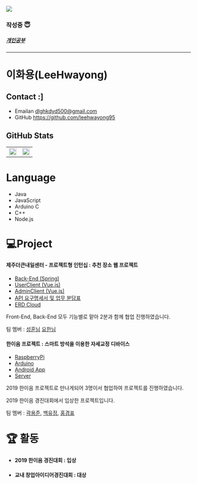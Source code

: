 ![](https://media.giphy.com/media/YFkpsHWCsNUUo/giphy.gif)

### 작성중 😇

##### [개인공부](study/readme.md)

***

# 이화용(LeeHwayong)
## Contact :]
 - Emailan
        dlghkdyd500@gmail.com
 - GitHub
        https://github.com/leehwayong95
## GitHub Stats

<table>
    <tr style="align-items: center;">
        <td width=50%>
            <img src="https://github-readme-stats.vercel.app/api?username=leehwayong95&show_icons=true&theme=radical&hide_border=true" style="width: 100%"/>
        </td>
        <td width=50%>
            <img src="https://github-readme-stats.vercel.app/api/top-langs/?username=leehwayong95&layout=compact&theme=radical&hide_border=true" style="width: 100%"/>
        </td>
    </tr>
</table>

# Language
 - Java
 - JavaScript
 - Arduino C
 - C++
 - Node.js

# 💻Project
#### 제주더큰내일센터 - 프로젝트형 인턴십 : 추천 장소 웹 프로젝트
 - [Back-End (Spring)](https://github.com/leehwayong95/mobilpack_admin_service_Spring)
 - [UserClient (Vue.js)](https://github.com/leehwayong95/mobilpack_UserClient)
 - [AdminClient (Vue.js)](https://github.com/leehwayong95/mobilpack_admin_service_Vue)
 - [API 요구명세서 및 업무 분담표](https://docs.google.com/spreadsheets/d/1CG4CJ1y_5Id6B5WrcZI1hnouJU3pvuteE1_RDexLI1U)
 - [ERD Cloud](https://www.erdcloud.com/d/avikeHgaei4HNhADD)

Front-End, Back-End 모두 기능별로 맡아 2분과 함께 협업 진행하였습니다.

팀 멤버 : [성훈님](https://github.com/Seonghun-dytsun) [요한님](https://github.com/yohan-kang)

#### 한이음 프로젝트 : 스마트 방석을 이용한 자세교정 디바이스
 - [RaspberryPi](https://github.com/haniumproject-smartcushion/raspberrypi)
 - [Arduino](https://github.com/haniumproject-smartcushion/cusionSensor)
 - [Android App]()
 - [Server]()

2019 한이음 프로젝트로 만나게되어 
3명이서 협업하여 프로젝트를 진행하였습니다.

2019 한이음 경진대회에서 입상한 프로젝트입니다.

팀 멤버 : [곽용준](https://github.com/yongJoon1638), [백유정](https://github.com/BAEKYUJEONG), [홍경표](https://github.com/kyungpyoda)


# :trophy: 활동
- #### 2019 한이음 경진대회 : 입상
- #### 교내 창업아이디어경진대회 : 대상
<!--
**leehwayong95/leehwayong95** is a ✨ _special_ ✨ repository because its `README.md` (this file) appears on your GitHub profile.

Here are some ideas to get you started:

- 🔭 I’m currently working on ...
- 🌱 I’m currently learning ...
- 👯 I’m looking to collaborate on ...
- 🤔 I’m looking for help with ...
- 💬 Ask me about ...
- 📫 How to reach me: ...
- 😄 Pronouns: ...
- ⚡ Fun fact: ...
-[->
